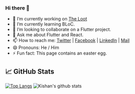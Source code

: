 ### Hi there 👋


- 🔭 I’m currently working on [The Loot](https://theloot.app/)
- 🌱 I’m currently learning BLoC.
- 👯 I’m looking to collaborate on a Flutter project.
- 💬 Ask me about Flutter and React.
- 📫 How to reach me: [Twitter](https://twitter.com/jst_kishan) | [Facebook](https://www.facebook.com/kishan1231) | [LinkedIn](https://www.linkedin.com/in/kishanju/) | [Mail](mailto:kishansharma1231@gmail.com)
- 😄 Pronouns: He / Him
- ⚡ Fun fact: This page contains an easter egg.



## &#x1f4c8; GitHub Stats

[![Top Langs](https://github-readme-stats.vercel.app/api/top-langs/?username=kishanhitk&theme=algolia&&layout=compact&langs_count=5)](https://github.com/anuraghazra/github-readme-stats)
![Kishan's github stats](https://github-readme-stats.vercel.app/api?username=kishanhitk&theme=algolia)
